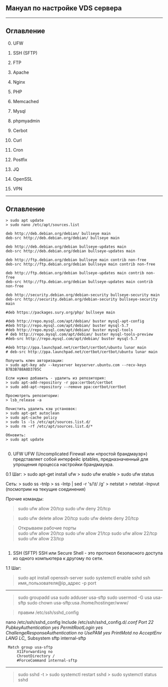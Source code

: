 ## Мануал по настройке VDS сервера ##

-------------------------------------------------------------------
## Оглавление
0. UFW
1. SSH (SFTP)
2. FTP

3. Apache
4. Nginx
5. PHP

6. Memcached
7. Mysql

8. phpmyadmin

9. Cerbot
10. Curl
11. Cron

12. Postfix
13. JQ
14. OpenSSL
15. VPN

-------------------------------------------------------------------
## Оглавление

	> sudo apt update
	> sudo nano /etc/apt/sources.list
	
	deb http://deb.debian.org/debian/ bullseye main
	deb-src http://deb.debian.org/debian/ bullseye main

	deb http://deb.debian.org/debian bullseye-updates main
	deb-src http://deb.debian.org/debian bullseye-updates main

	deb http://ftp.debian.org/debian bullseye main contrib non-free
	deb-src http://ftp.debian.org/debian bullseye main contrib non-free

	deb http://ftp.debian.org/debian bullseye-updates main contrib non-free
	deb-src http://ftp.debian.org/debian bullseye-updates main contrib non-free

	deb http://security.debian.org/debian-security bullseye-security main
	deb-src http://security.debian.org/debian-security bullseye-security main

	#deb https://packages.sury.org/php/ bullseye main
	
	#deb http://repo.mysql.com/apt/debian/ buster mysql-apt-config
	#deb http://repo.mysql.com/apt/debian/ buster mysql-5.7
	#deb http://repo.mysql.com/apt/debian/ buster mysql-tools
	# deb http://repo.mysql.com/apt/debian/ buster mysql-tools-preview
	#deb-src http://repo.mysql.com/apt/debian/ buster mysql-5.7	
	
	#deb http://ppa.launchpad.net/certbot/certbot/ubuntu lunar main
	# deb-src http://ppa.launchpad.net/certbot/certbot/ubuntu lunar main

	Получить ключ авторизации:
	> sudo apt-key adv --keyserver keyserver.ubuntu.com --recv-keys B7B3B788A8D3785C
	
	Если нужно добавить - удалить из репозитория:
	> sudo apt-add-repository -r ppa:certbot/certbot
	> sudo add-apt-repository --remove ppa:certbot/certbot
	
	Просмотреть репозитории:
	> lsb_release -a	
	
	Почистить удалить кэш установок:
	> sudo apt-get autoclean
	> sudo apt-cache policy
	> sudo ls -ls /etc/apt/sources.list.d/
	> sudo rm -rf /etc/apt/sources.list.d/*
	
	Обновить:
	> sudo apt update

## ################################################################
0. UFW
UFW (Uncomplicated Firewall или «простой брандмауэр») представляет 
собой интерфейс iptables, предназначенный для упрощения процесса 
настройки брандмауэра.

  0.1 Шаг:
    > sudo apt-get install ufw
    > sudo ufw enable
    > sudo ufw status
    
   Сеть:
    > sudo ss -tnlp
    > ss -lntp | sed -r 's/\t/ /g'
    > netstat
    > netstat -lnpvut (посмотрим на текущие соединения)
    
  Прочие команды: 
   > sudo ufw allow 20/tcp
   > sudo ufw deny 20/tcp
   
   > sudo ufw delete allow 20/tcp
   > sudo ufw delete deny 20/tcp

   > Открываем рабочие порты  
   > sudo ufw allow 20/tcp
   > sudo ufw allow 21/tcp 
   > sudo ufw allow 22/tcp
   > sudo ufw allow 23/tcp 


## ################################################################
1. SSH (SFTP)
SSH или Secure Shell - это протокол безопасного доступа из одного 
компьютера к другому по сети. 

 1.1 Шаг:
   > sudo apt install openssh-server
   > sudo systemctl enable sshd
   > ssh имя_пользователя@ip_адрес -p port
   ---------------------------------------
   > sudo groupadd usa
   > sudo adduser usa-sftp
   > sudo usermod -G usa usa-sftp
   > sudo chown usa-sftp:usa /home/hostinger/www/
   
   > правим /etc/ssh/sshd_config

   nano /etc/ssh/sshd_config
         Include /etc/ssh/sshd_config.d/*.conf
         Port 22
	 PubkeyAuthentication yes
	 PermitRootLogin yes
	 ChallengeResponseAuthentication no
	 UsePAM yes
	 PrintMotd no
	 AcceptEnv LANG LC_*
	 Subsystem	sftp	internal-sftp
         
	 Match group usa-sftp
         X11Forwarding no
         ChrootDirectory /
         #ForceCommand internal-sftp
   ----------------------------------------     

  > sudo sshd -t
	> sudo systemctl restart sshd
	> sudo systemctl status sshd















